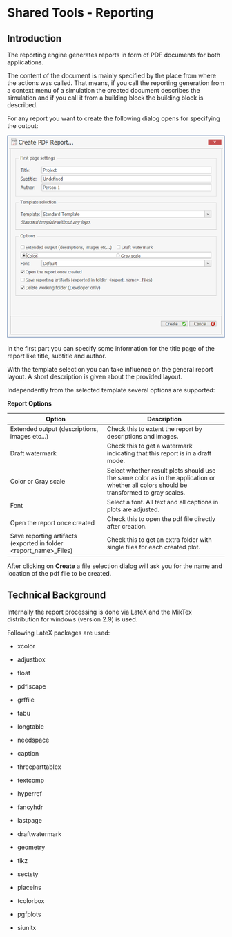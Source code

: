 # Shared Tools - Reporting

## Introduction‌

The reporting engine generates reports in form of PDF documents for both applications.

The content of the document is mainly specified by the place from where the actions was called. That means, if you call the reporting generation from a context menu of a simulation the created document describes the simulation and if you call it from a building block the building block is described.

For any report you want to create the following dialog opens for specifying the output:

![Create PDF Report Dialog](../assets/images/part-5/CreatePDFReport.png)

In the first part you can specify some information for the title page of the report like title, subtitle and author.

With the template selection you can take influence on the general report layout. A short description is given about the provided layout.

Independently from the selected template several options are supported:

**Report Options**

| Option | Description |
|--- |--- |
| Extended output (descriptions, images etc...) | Check this to extent the report by descriptions and images. |
| Draft watermark | Check this to get a watermark indicating that this report is in a draft mode. |
| Color or Gray scale | Select whether result plots should use the same color as in the application or whether all colors should be transformed to gray scales. |
| Font | Select a font. All text and all captions in plots are adjusted. |
| Open the report once created | Check this to open the pdf file directly after creation. |
| Save reporting artifacts (exported in folder <report\_name>\_Files) | Check this to get an extra folder with single files for each created plot. |

After clicking on **Create** a file selection dialog will ask you for the name and location of the pdf file to be created.

## Technical Background‌

Internally the report processing is done via LateX and the MikTex distribution for windows (version 2.9) is used.

Following LateX packages are used:

*   xcolor

*   adjustbox

*   float

*   pdflscape

*   grffile

*   tabu

*   longtable

*   needspace

*   caption

*   threeparttablex

*   textcomp

*   hyperref

*   fancyhdr

*   lastpage

*   draftwatermark

*   geometry

*   tikz

*   sectsty

*   placeins

*   tcolorbox

*   pgfplots

*   siunitx